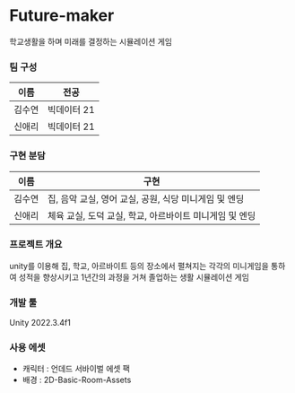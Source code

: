 # Future-maker
학교생활을 하며 미래를 결정하는 시뮬레이션 게임

### 팀 구성  
|이름|전공|
|----|----|
|김수연|빅데이터 21|
|신애리|빅데이터 21|

### 구현 분담
|이름|구현|
|----|----|
|김수연|집, 음악 교실, 영어 교실, 공원, 식당 미니게임 및 엔딩|
|신애리|체육 교실, 도덕 교실, 학교, 아르바이트 미니게임 및 엔딩|


### 프로젝트 개요   
unity를 이용해 집, 학교, 아르바이트 등의 장소에서 펼쳐지는 각각의 미니게임을 통하여 성적을 향상시키고 1년간의 과정을 거쳐 졸업하는 생활 시뮬레이션 게임


### 개발 툴  
Unity 2022.3.4f1


### 사용 에셋  
* 캐릭터 : 언데드 서바이벌 에셋 팩
* 배경 : 2D-Basic-Room-Assets



